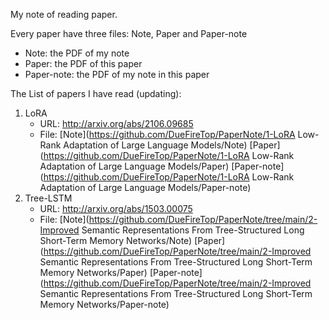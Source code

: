 My note of reading paper.



Every paper have three files: Note, Paper and Paper-note

- Note: the PDF of my note
- Paper: the PDF of this paper
- Paper-note: the PDF of my note in this paper



The List of papers I have read (updating): 

1. LoRA
   - URL: http://arxiv.org/abs/2106.09685
   - File:  [Note](https://github.com/DueFireTop/PaperNote/1-LoRA Low-Rank Adaptation of Large Language Models/Note)  [Paper](https://github.com/DueFireTop/PaperNote/1-LoRA Low-Rank Adaptation of Large Language Models/Paper)  [Paper-note](https://github.com/DueFireTop/PaperNote/1-LoRA Low-Rank Adaptation of Large Language Models/Paper-note) 
2. Tree-LSTM
   - URL: http://arxiv.org/abs/1503.00075
   - File:  [Note](https://github.com/DueFireTop/PaperNote/tree/main/2-Improved Semantic Representations From Tree-Structured Long Short-Term Memory Networks/Note)  [Paper](https://github.com/DueFireTop/PaperNote/tree/main/2-Improved Semantic Representations From Tree-Structured Long Short-Term Memory Networks/Paper)  [Paper-note](https://github.com/DueFireTop/PaperNote/tree/main/2-Improved Semantic Representations From Tree-Structured Long Short-Term Memory Networks/Paper-note) 
